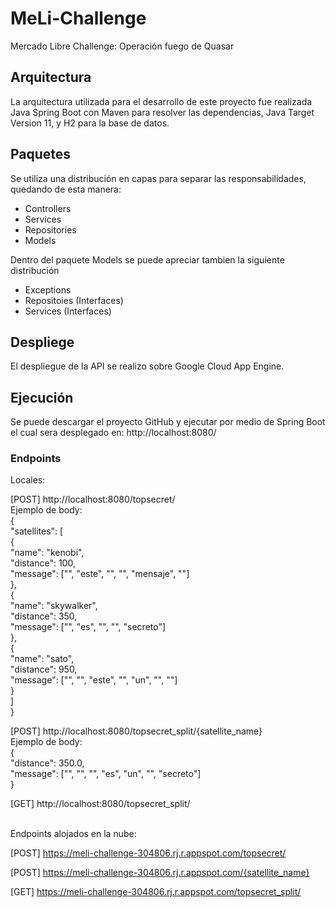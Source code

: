 # MeLi-Challenge
Mercado Libre Challenge: Operación fuego de Quasar

## Arquitectura
La arquitectura utilizada para el desarrollo de este proyecto fue realizada Java Spring Boot con Maven para resolver las dependencias, Java Target Version 11, y H2 para la base de datos.

## Paquetes

Se utiliza una distribución en capas para separar las responsabilidades, quedando de esta manera:

- Controllers
- Services
- Repositories
- Models

Dentro del paquete Models se puede apreciar tambien la siguiente distribución
- Exceptions
- Repositoies (Interfaces)
- Services (Interfaces)

## Despliege

El despliegue de la API se realizo sobre Google Cloud App Engine.

## Ejecución

Se puede descargar el proyecto GitHub y ejecutar por medio de Spring Boot el cual sera desplegado en: http://localhost:8080/

### Endpoints
Locales:

[POST] http://localhost:8080/topsecret/<br/>
Ejemplo de body:<br/>
{<br/>
    "satellites": [<br/>
        {<br/>
            "name": "kenobi",<br/>
            "distance": 100,<br/>
            "message": ["", "este", "", "", "mensaje", ""]<br/>
        },<br/>
        {<br/>
            "name": "skywalker",<br/>
            "distance": 350,<br/>
            "message": ["", "es", "", "", "secreto"]<br/>
        },<br/>
        {<br/>
            "name": "sato",<br/>
            "distance": 950,<br/>
            "message": ["", "", "este", "", "un", "", ""]<br/>
        }<br/>
    ]<br/>
}<br/>

[POST] http://localhost:8080/topsecret_split/{satellite_name}<br/>
Ejemplo de body:<br/>
{<br/>
    "distance": 350.0,<br/>
    "message": ["", "", "", "es", "un", "", "secreto"]<br/>
}<br/>

[GET] http://localhost:8080/topsecret_split/

<br/>
Endpoints alojados en la nube:

[POST] https://meli-challenge-304806.rj.r.appspot.com/topsecret/

[POST] https://meli-challenge-304806.rj.r.appspot.com/{satellite_name}

[GET] https://meli-challenge-304806.rj.r.appspot.com/topsecret_split/
